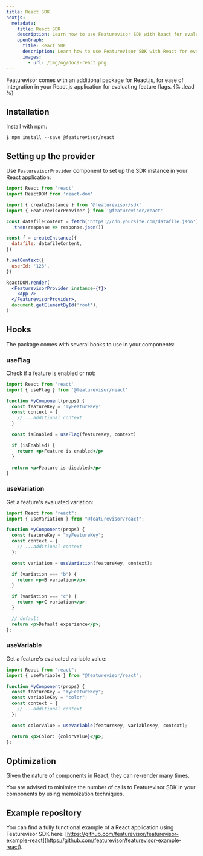 ```yaml
---
title: React SDK
nextjs:
  metadata:
    title: React SDK
    description: Learn how to use Featurevisor SDK with React for evaluating feature flags
    openGraph:
      title: React SDK
      description: Learn how to use Featurevisor SDK with React for evaluating feature flags
      images:
        - url: /img/og/docs-react.png
---
```


Featurevisor comes with an additional package for React.js, for ease of integration in your React.js application for evaluating feature flags. {% .lead %}

## Installation

Install with npm:

```
$ npm install --save @featurevisor/react
```

## Setting up the provider

Use `FeaturevisorProvider` component to set up the SDK instance in your React application:

```jsx
import React from 'react'
import ReactDOM from 'react-dom'

import { createInstance } from '@featurevisor/sdk'
import { FeaturevisorProvider } from '@featurevisor/react'

const datafileContent = fetch('https://cdn.yoursite.com/datafile.json')
  .then(response => response.json())

const f = createInstance({
  datafile: datafileContent,
})

f.setContext({
  userId: '123',
})

ReactDOM.render(
  <FeaturevisorProvider instance={f}>
    <App />
  </FeaturevisorProvider>,
  document.getElementById('root'),
)
```

## Hooks

The package comes with several hooks to use in your components:

### useFlag

Check if a feature is enabled or not:

```jsx
import React from 'react'
import { useFlag } from '@featurevisor/react'

function MyComponent(props) {
  const featureKey = 'myFeatureKey'
  const context = {
    // ...additional context
  }

  const isEnabled = useFlag(featureKey, context)

  if (isEnabled) {
    return <p>Feature is enabled</p>
  }

  return <p>Feature is disabled</p>
}
```

### useVariation

Get a feature's evaluated variation:

```jsx
import React from "react":
import { useVariation } from "@featurevisor/react";

function MyComponent(props) {
  const featureKey = "myFeatureKey";
  const context = {
    // ...additional context
  };

  const variation = useVariation(featureKey, context);

  if (variation === "b") {
    return <p>B variation</p>;
  }

  if (variation === "c") {
    return <p>C variation</p>;
  }

  // default
  return <p>Default experience</p>;
};
```

### useVariable

Get a feature's evaluated variable value:

```jsx
import React from "react":
import { useVariable } from "@featurevisor/react";

function MyComponent(props) {
  const featureKey = "myFeatureKey";
  const variableKey = "color";
  const context = {
    // ...additional context
  };

  const colorValue = useVariable(featureKey, variableKey, context);

  return <p>Color: {colorValue}</p>;
};
```

## Optimization

Given the nature of components in React, they can re-render many times.

You are advised to minimize the number of calls to Featurevisor SDK in your components by using memoization techniques.

## Example repository

You can find a fully functional example of a React application using Featurevisor SDK here: [https://github.com/featurevisor/featurevisor-example-react](https://github.com/featurevisor/featurevisor-example-react).
